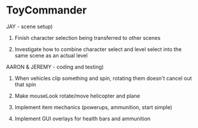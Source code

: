 # ToyCommander

JAY - scene setup)

1) Finish character selection being transferred to other scenes

2) Investigate how to combine character select and level select into the same scene as an actual level

AARON & JEREMY - coding and testing)

1) When vehicles clip something and spin, rotating them doesn't cancel out that spin

2) Make mouseLook rotate/move helicopter and plane

3) Implement item mechanics (powerups, ammunition, start simple)

4) Implement GUI overlays for health bars and ammunition

